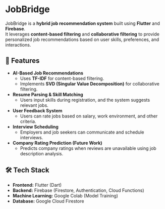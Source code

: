# JobBridge

JobBridge is a **hybrid job recommendation system** built using **Flutter** and **Firebase**.  
It leverages **content-based filtering** and **collaborative filtering** to provide personalized job recommendations based on user skills, preferences, and interactions.

## 🚀 Features

- **AI-Based Job Recommendations**  
  - Uses **TF-IDF** for content-based filtering.  
  - Implements **SVD (Singular Value Decomposition)** for collaborative filtering.  
- **Resume Parsing & Skill Matching**  
  - Users input skills during registration, and the system suggests relevant jobs.  
- **User Feedback System**  
  - Users can rate jobs based on salary, work environment, and other criteria.  
- **Interview Scheduling**  
  - Employers and job seekers can communicate and schedule interviews.  
- **Company Rating Prediction (Future Work)**  
  - Predicts company ratings when reviews are unavailable using job description analysis.  

## 🛠️ Tech Stack

- **Frontend:** Flutter (Dart)  
- **Backend:** Firebase (Firestore, Authentication, Cloud Functions)  
- **Machine Learning:** Google Colab (Model Training)  
- **Database:** Google Cloud Firestore

